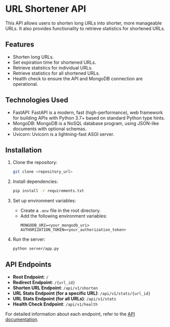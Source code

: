 # URL Shortener API

This API allows users to shorten long URLs into shorter, more manageable URLs. It also provides functionality to retrieve statistics for shortened URLs.

## Features

- Shorten long URLs.
- Set expiration time for shortened URLs.
- Retrieve statistics for individual URLs.
- Retrieve statistics for all shortened URLs.
- Health check to ensure the API and MongoDB connection are operational.

## Technologies Used

- FastAPI: FastAPI is a modern, fast (high-performance), web framework for building APIs with Python 3.7+ based on standard Python type hints.
- MongoDB: MongoDB is a NoSQL database program, using JSON-like documents with optional schemas.
- Uvicorn: Uvicorn is a lightning-fast ASGI server.

## Installation

1. Clone the repository:

    ```bash
    git clone <repository_url>
    ```

2. Install dependencies:

    ```bash
    pip install -r requirements.txt
    ```


3. Set up environment variables:
   - Create a `.env` file in the root directory.
   - Add the following environment variables:
     ```
     MONGODB_URI=<your_mongodb_uri>
     AUTHORIZATION_TOKEN=<your_authorization_token>
     ```

4. Run the server:

    ```bash
    python server/app.py
    ```

## API Endpoints

- **Root Endpoint**: `/`
- **Redirect Endpoint**: `/{url_id}`
- **Shorten URL Endpoint**: `/api/v1/shorten`
- **URL Stats Endpoint (for a specific URL)**: `/api/v1/stats/{url_id}`
- **URL Stats Endpoint (for all URLs)**: `/api/v1/stats`
- **Health Check Endpoint**: `/api/v1/health`

For detailed information about each endpoint, refer to the [API documentation](https://url.om-mishra.com/docs).
